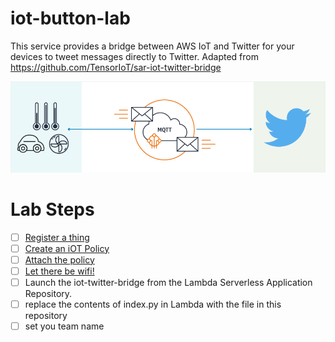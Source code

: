 # iot-button-lab

This service provides a bridge between AWS IoT and Twitter for your devices to tweet messages directly to Twitter. Adapted from https://github.com/TensorIoT/sar-iot-twitter-bridge 

![AWS IoT - Twitter Bridge](twitter.png)


# Lab Steps
- [ ] [Register a thing](https://docs.aws.amazon.com/iot/latest/developerguide/configure-iot.html)
- [ ] [Create an iOT Policy](https://docs.aws.amazon.com/iot/latest/developerguide/create-iot-policy.html)
- [ ] [Attach the policy](https://docs.aws.amazon.com/iot/latest/developerguide/attach-policy-to-certificate.html)
- [ ] [Let there be wifi!](https://docs.aws.amazon.com/iot/latest/developerguide/configure-iot.html)
- [ ] Launch the iot-twitter-bridge from the Lambda Serverless Application Repository.
- [ ] replace the contents of index.py in Lambda with the file in this repository
- [ ] set you team name

